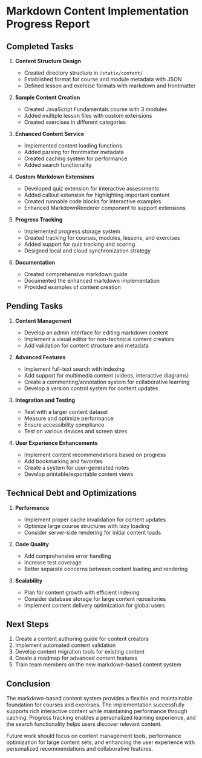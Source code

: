 # Markdown Content Implementation Progress Report

## Completed Tasks

1. **Content Structure Design**
   - Created directory structure in `/static/content/`
   - Established format for course and module metadata with JSON
   - Defined lesson and exercise formats with markdown and frontmatter

2. **Sample Content Creation**
   - Created JavaScript Fundamentals course with 3 modules
   - Added multiple lesson files with custom extensions
   - Created exercises in different categories

3. **Enhanced Content Service**
   - Implemented content loading functions
   - Added parsing for frontmatter metadata
   - Created caching system for performance
   - Added search functionality

4. **Custom Markdown Extensions**
   - Developed quiz extension for interactive assessments
   - Added callout extension for highlighting important content
   - Created runnable code blocks for interactive examples
   - Enhanced MarkdownRenderer component to support extensions

5. **Progress Tracking**
   - Implemented progress storage system
   - Created tracking for courses, modules, lessons, and exercises
   - Added support for quiz tracking and scoring
   - Designed local and cloud synchronization strategy

6. **Documentation**
   - Created comprehensive markdown guide
   - Documented the enhanced markdown implementation
   - Provided examples of content creation

## Pending Tasks

1. **Content Management**
   - Develop an admin interface for editing markdown content
   - Implement a visual editor for non-technical content creators
   - Add validation for content structure and metadata

2. **Advanced Features**
   - Implement full-text search with indexing
   - Add support for multimedia content (videos, interactive diagrams)
   - Create a commenting/annotation system for collaborative learning
   - Develop a version control system for content updates

3. **Integration and Testing**
   - Test with a larger content dataset
   - Measure and optimize performance
   - Ensure accessibility compliance
   - Test on various devices and screen sizes

4. **User Experience Enhancements**
   - Implement content recommendations based on progress
   - Add bookmarking and favorites
   - Create a system for user-generated notes
   - Develop printable/exportable content views

## Technical Debt and Optimizations

1. **Performance**
   - Implement proper cache invalidation for content updates
   - Optimize large course structures with lazy loading
   - Consider server-side rendering for initial content loads

2. **Code Quality**
   - Add comprehensive error handling
   - Increase test coverage
   - Better separate concerns between content loading and rendering

3. **Scalability**
   - Plan for content growth with efficient indexing
   - Consider database storage for large content repositories
   - Implement content delivery optimization for global users

## Next Steps

1. Create a content authoring guide for content creators
2. Implement automated content validation
3. Develop content migration tools for existing content
4. Create a roadmap for advanced content features
5. Train team members on the new markdown-based content system

## Conclusion

The markdown-based content system provides a flexible and maintainable foundation for courses and exercises. The implementation successfully supports rich interactive content while maintaining performance through caching. Progress tracking enables a personalized learning experience, and the search functionality helps users discover relevant content.

Future work should focus on content management tools, performance optimization for large content sets, and enhancing the user experience with personalized recommendations and collaborative features.
